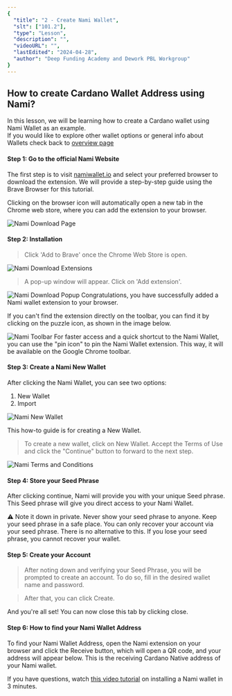 ```yaml
---
{
  "title": "2 - Create Nami Wallet",
  "slt": ["101.2"],
  "type": "Lesson",
  "description": "",
  "videoURL": "",
  "lastEdited": "2024-04-28",
  "author": "Deep Funding Academy and Dework PBL Workgroup"
}
---
```


## How to create Cardano Wallet Address using Nami?

In this lesson, we will be learning how to create a Cardano wallet using Nami Wallet as an example.  
If you would like to explore other wallet options or general info about Wallets check back to [overview page](/course/module/101)

#### Step 1: Go to the official Nami Website

The first step is to visit [namiwallet.io](namiwallet.io) and select your preferred browser to download the extension. We will provide a step-by-step guide using the Brave Browser for this tutorial.

Clicking on the browser icon will automatically open a new tab in the Chrome web store, where you can add the extension to your browser.

![Nami Download Page](/Dework_PBL_Pictures/Module_101/Nami_Download_Page.png)

#### Step 2: Installation

> Click 'Add to Brave' once the Chrome Web Store is open.

![Nami Download Extensions](/Dework_PBL_Pictures/Module_101/Nami_Download_Extension.png)

> A pop-up window will appear. Click on 'Add extension'.

![Nami Download Popup](/Dework_PBL_Pictures/Module_101/Nami_Download_popup.png)
Congratulations, you have successfully added a Nami wallet extension to your browser.

If you can't find the extension directly on the toolbar, you can find it by clicking on the puzzle icon, as shown in the image below.

![Nami Toolbar](/Dework_PBL_Pictures/Module_101/Nami_Toolbar.png)
For faster access and a quick shortcut to the Nami Wallet, you can use the "pin icon" to pin the Nami Wallet extension. This way, it will be available on the Google Chrome toolbar.


#### Step 3: Create a Nami New Wallet

After clicking the Nami Wallet, you can see two options:
1. New Wallet
2. Import

![Nami New Wallet](/Dework_PBL_Pictures/Module_101/Nami_New_Wallet.png)

This how-to guide is for creating a New Wallet.

> To create a new wallet, click on New Wallet. Accept the Terms of Use and click the "Continue" button to forward to the next step.

![Nami Terms and Conditions](/Dework_PBL_Pictures/Module_101/Nami_Terms_and_Conditions.png)

#### Step 4: Store your Seed Phrase

After clicking continue, Nami will provide you with your unique Seed phrase. This Seed phrase will give you direct access to your Nami Wallet.

⚠️ Note it down in private. Never show your seed phrase to anyone. Keep your seed phrase in a safe place. You can only recover your account via your seed phrase. There is no alternative to this. If you lose your seed phrase, you cannot recover your wallet.


#### Step 5: Create your Account

> After noting down and verifying your Seed Phrase, you will be prompted to create an account. To do so, fill in the desired wallet name and password.

> After that, you can click Create.

And you're all set! You can now close this tab by clicking close.


#### Step 6: How to find your Nami Wallet Address

To find your Nami Wallet Address, open the Nami extension on your browser and click the Receive button, which will open a QR code, and your address will appear below. This is the receiving Cardano Native address of your Nami wallet.

If you have questions, watch [this video tutorial](https://www.youtube.com/watch?v=WM7j-Kmy7LA) on installing a Nami wallet in 3 minutes.